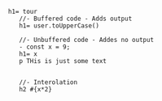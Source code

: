      h1= tour
        //- Buffered code - Adds output
        h1= user.toUpperCase()

        //- Unbuffered code - Addes no output
        - const x = 9;
        h1= x
        p THis is just some text


        //- Interolation
        h2 #{x*2}
